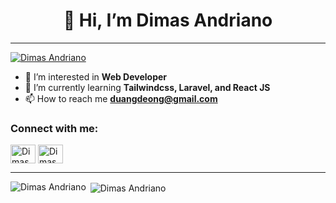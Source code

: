 <h1 align="center">👋 Hi, I’m Dimas Andriano</h1>
<hr>
<p align="left"> <a href="https://github.com/ryo-ma/github-profile-trophy"><img src="https://github-profile-trophy.vercel.app/?username=duangdeong&no-bg=true&column=5&margin-w=15&margin-h=15" alt="Dimas Andriano" /></a> </p>

- 👀 I’m interested in **Web Developer** <br>
- 🌱 I’m currently learning **Tailwindcss, Laravel, and React JS** <br>
- 📫 How to reach me **duangdeong@gmail.com** <br>

<h3 align="left">Connect with me:</h3>
<p align="left">
<a href="https://fb.com/dimas.andriano.h" target="_blank"><img align="center" src="https://raw.githubusercontent.com/rahuldkjain/github-profile-readme-generator/master/src/images/icons/Social/facebook.svg" alt="Dimas Andriano" height="30" width="40" /></a>
<a href="https://instagram.com/dimas.andriano.h" target="_blank"><img align="center" src="https://raw.githubusercontent.com/rahuldkjain/github-profile-readme-generator/master/src/images/icons/Social/instagram.svg" alt="Dimas Andriano" height="30" width="40" /></a>
</p>
<hr>

<p><img align="left" src="https://github-readme-stats.vercel.app/api/top-langs?username=duangdeong&show_icons=true&locale=en&layout=compact&theme=transparent" alt="Dimas Andriano" /></p>

<p>&nbsp;<img align="center" src="https://github-readme-stats.vercel.app/api?username=duangdeong&show_icons=true&locale=en&theme=transparent" alt="Dimas Andriano" /></p>
<!---
duangdeong/duangdeong is a ✨ special ✨ repository because its `README.md` (this file) appears on your GitHub profile.
You can click the Preview link to take a look at your changes.
--->
